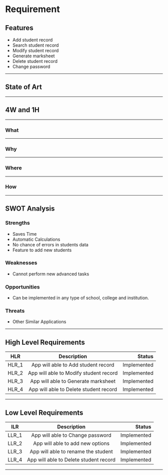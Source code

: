 # Requirement
## Features
* Add student record
* Search student record
* Modify student record
* Generate marksheet
* Delete student record
* Change password
---
## State of Art
---
## 4W and 1H
---
### What

---
### Why
---
### Where
---
### How
---

## SWOT Analysis

### Strengths
* Saves Time
*  Automatic Calculations
*  No chance of errors in students data
*  Feature to add new students
###  Weaknesses
*  Cannot perform new advanced tasks
### Opportunities
* Can be implemented in any type of school, college and institution.
### Threats
* Other Similar Applications

---
## High Level Requirements

| HLR        | Description         | Status  |
| ------------- |:-------------:| -----:|
| HLR_1     | App will able to Add student record  | Implemented |
| HLR_2     | App will able to Modify student record      |  Implemented |
| HLR_3 | App will able to Generate marksheet     |   Implemented |
| HLR_4 | App will able to Delete student record      |    Implemented |


---
## Low Level Requirements


| lLR        | Description         | Status  |
| ------------- |:-------------:| -----:|
| LLR_1     | App will able to Change password | Implemented |
| LLR_2     | App will able to add new options      |  Implemented |
| LLR_3 | App will able to rename the student     |   Implemented |
| LLR_4 | App will able to Delete student record     |    Implemented |

---
